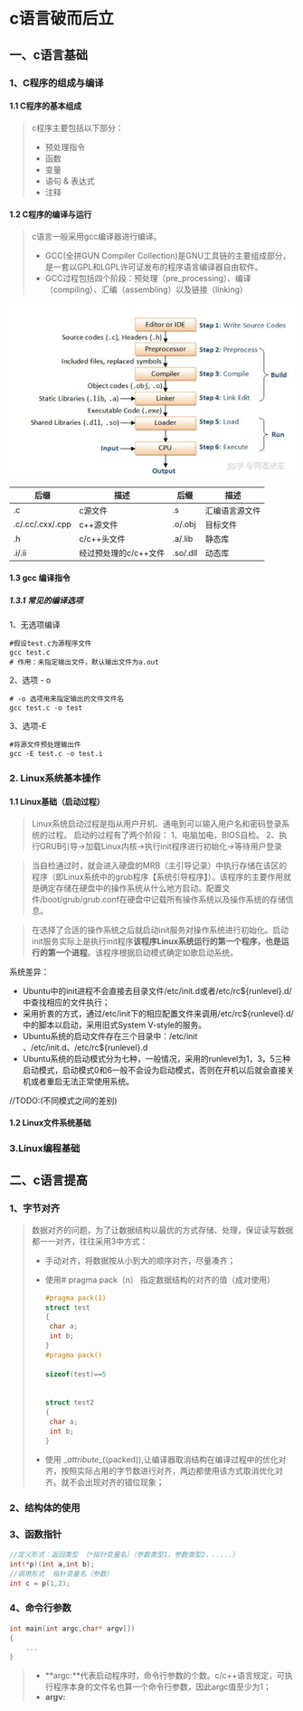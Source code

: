 # c语言破而后立

## 一、c语言基础

### 1、C程序的组成与编译
#### 1.1 C程序的基本组成

> c程序主要包括以下部分：
>
> - 预处理指令
> - 函数
> - 变量
> - 语句 & 表达式
> - 注释

#### 1.2 C程序的编译与运行

> c语言一般采用gcc编译器进行编译。
>
> - GCC(全拼GUN Compiler Collection)是GNU工具链的主要组成部分，是一套以GPL和LGPL许可证发布的程序语言编译器自由软件。
> - GCC过程包括四个阶段：预处理（pre_processing）、编译（compiling）、汇编（assembling）以及链接（linking）

<img src=".\src\c语言编译过程.png" alt="从编译到可执行文件过程" style="zoom:70%;" />

| 后缀             | 描述                  | 后缀     | 描述           |
| ---------------- | --------------------- | -------- | -------------- |
| .c               | c源文件               | .s       | 汇编语言源文件 |
| .c/.cc/.cxx/.cpp | c++源文件             | .o/.obj  | 目标文件       |
| .h               | c/c++头文件           | .a/.lib  | 静态库         |
| .i/.ii           | 经过预处理的c/c++文件 | .so/.dll | 动态库         |

#### 1.3   gcc 编译指令

##### 1.3.1  常见的编译选项

1、无选项编译

``` shell
#假设test.c为源程序文件
gcc test.c
# 作用：未指定输出文件，默认输出文件为a.out
```

2、选项 - o

``` shell
# -o 选项用来指定输出的文件文件名
gcc test.c -o test
```

3、选项-E

``` shell
#将源文件预处理输出件
gcc -E test.c -o test.i
```

### 2. Linux系统基本操作
#### 1.1 Linux基础（启动过程）
> Linux系统启动过程是指从用户开机、通电到可以输入用户名和密码登录系统的过程。
> 启动的过程有了两个阶段：
> 1、电脑加电，BIOS自检。
> 2、执行GRUB引导->加载Linux内核->执行init程序进行初始化->等待用户登录

> 当自检通过时，就会进入硬盘的MRB（主引导记录）中执行存储在该区的程序（即Linux系统中的grub程序【系统引导程序】）。该程序的主要作用就是确定存储在硬盘中的操作系统从什么地方启动。配置文件/boot/grub/grub.conf在硬盘中记载所有操作系统以及操作系统的存储信息。

>在选择了合适的操作系统之后就启动init服务对操作系统进行初始化。启动init服务实际上是执行init程序**该程序Linux系统运行的第一个程序，也是运行的第一个进程**。该程序根据启动模式确定如歌启动系统。

系统差异：
- Ubuntu中的init进程不会直接去目录文件/etc/init.d或者/etc/rc${runlevel}.d/中查找相应的文件执行；
- 采用折衷的方式，通过/etc/init下的相应配置文件来调用/etc/rc${runlevel}.d/中的脚本以启动，采用旧式System V-style的服务。
- Ubuntu系统的启动文件存在三个目录中：/etc/init 、/etc/init.d、/etc/rc${runlevel}.d
- Ubuntu系统的启动模式分为七种，一般情况，采用的runlevel为1，3，5三种启动模式，启动模式0和6一般不会设为启动模式，否则在开机以后就会直接关机或者重启无法正常使用系统。

//TODO:(不同模式之间的差别)

#### 1.2 Linux文件系统基础

### 3.Linux编程基础

## 二、c语言提高

### 1、字节对齐

> 数据对齐的问题，为了让数据结构以最优的方式存储、处理，保证读写数据都一一对齐，往往采用3中方式：
>
> - 手动对齐，将数据按从小到大的顺序对齐，尽量凑齐；
>
> - 使用# pragma pack（n） 指定数据结构的对齐的值（成对使用）
>
>   ```c++
>   #pragma pack(1)
>   struct test
>   {
>    char a;
>    int b;
>   }
>   #pragma pack()
>     
>   sizeof(test)==5
>    
>       
>   struct test2
>   {
>    char a;
>    int b;
>   } 
>   ```
>
> - 使用 \__attribute__((packed)),让编译器取消结构在编译过程中的优化对齐，按照实际占用的字节数进行对齐，两边都使用该方式取消优化对齐。就不会出现对齐的错位现象；

### 2、结构体的使用









###  3、函数指针

```c
//定义形式：返回类型 （*指针变量名）（参数类型1，参数类型2，.....） 
int(*p)(int a,int b);
//调用形式  指针变量名（参数）
int c = p(1,2);
```



### 4、命令行参数

```c
int main(int argc,char* argv[])
{
    ...
}
```

> - **argc:**代表启动程序时，命令行参数的个数。c/c++语言规定，可执行程序本身的文件名也算一个命令行参数，因此argc值至少为1；
> - **argv:**

